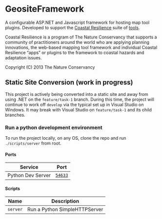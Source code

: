 GeositeFramework
================
A configurable ASP.NET and Javascript framework for hosting map tool plugins.  Developed to support the [Coastal Resilience](http://coastalresilience.org/) suite of [tools](http://maps.coastalresilience.org/network/).  

Coastal Resilience is a program of The Nature Conservancy that supports a community of practitioners around the world who are applying planning innovations, the web-based mapping tool framework and individual Coastal Resilience “apps” or plugins to the framework to coastal hazards and adaptation issues. 

Copyright (C) 2013 The Nature Conservancy


## Static Site Conversion (**work in progress**)
This project is actively being converted into a static site and away from using .NET on the `feature/task-1` branch. During this time, the project will continue to work off `develop` via the typical set up in Visual Studio on Windows. It may break with Visual Studio on `feature/task-1` and its child branches.

### Run a python development environment
To run the project locally, on any OS, clone the repo and run `./scripts/server` from root. 

#### Ports

| Service            | Port                              |
| ------------------ | --------------------------------- |
| Python Dev Server  | [`54633`](http://localhost:54633) |

#### Scripts

| Name           | Description                                                   |
| -------------- | ------------------------------------------------------------- |
| `server`      | Run a Python SimpleHTTPServer              |